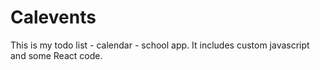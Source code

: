 # Calevents
This is my todo list - calendar - school app. It includes custom javascript and some React code.
